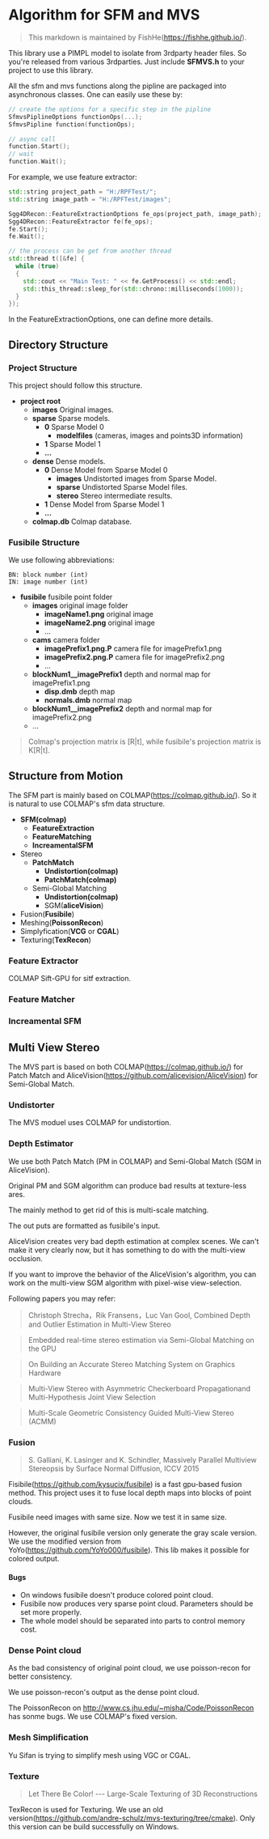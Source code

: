# Algorithm for SFM and MVS
> This markdown is maintained by FishHe(https://fishhe.github.io/).

This library use a PIMPL model to isolate from 3rdparty header files. So you're released from various 3rdparties. Just include **SFMVS.h** to your project to use this library.

All the sfm and mvs functions along the pipline are packaged into asynchronous classes. One can easily use these by:

```cpp
// create the options for a specific step in the pipline
SfmvsPiplineOptions functionOps(...);
SfmvsPipline function(functionOps);

// async call
function.Start();
// wait
function.Wait();
```

For example, we use feature extractor:

```cpp
std::string project_path = "H:/RPFTest/";
std::string image_path = "H:/RPFTest/images";

Sgg4DRecon::FeatureExtractionOptions fe_ops(project_path, image_path);
Sgg4DRecon::FeatureExtractor fe(fe_ops);
fe.Start();
fe.Wait();

// the process can be get from another thread
std::thread t([&fe] {
  while (true)
  {
    std::cout << "Main Test: " << fe.GetProcess() << std::endl;
    std::this_thread::sleep_for(std::chrono::milliseconds(1000));
  }
});
```

In the FeatureExtractionOptions, one can define more details.


## Directory Structure

### Project Structure

This project should follow this structure.

- **project root**
  - **images** Original images.
  - **sparse** Sparse models.
    - **0** Sparse Model 0
	    - **modelfiles** (cameras, images and points3D information)
	- **1** Sparse Model 1
	- **...**
  - **dense** Dense models.
    - **0** Dense Model from Sparse Model 0
	  - **images** Undistorted images from Sparse Model.
	  - **sparse** Undistorted Sparse Model files.
	  - **stereo** Stereo intermediate results.
	- **1** Dense Model from Sparse Model 1
	- **...**
  - **colmap.db** Colmap database.

### Fusibile Structure

We use following abbreviations:

    BN: block number (int)
    IN: image number (int)



- **fusibile** fusibile point folder
  - **images** original image folder
    - **imageName1.png** original image
    - **imageName2.png** original image
    - ...
  - **cams** camera folder
    - **imagePrefix1.png.P** camera file for imagePrefix1.png
    - **imagePrefix2.png.P** camera file for imagePrefix2.png
    - ...
  - **blockNum1__imagePrefix1** depth and normal map for imagePrefix1.png
    - **disp.dmb** depth map
    - **normals.dmb** normal map
  - **blockNum1__imagePrefix2** depth and normal map for imagePrefix2.png
  - ...

 > Colmap's projection matrix is [R|t], while fusibile's projection matrix is K[R|t].


## Structure from Motion

The SFM part is mainly based on COLMAP(https://colmap.github.io/).
So it is natural to use COLMAP's sfm data structure.


- **SFM(colmap)**
  - **FeatureExtraction**
  - **FeatureMatching**
  - **IncreamentalSFM**
- Stereo
  - **PatchMatch**
    - **Undistortion(colmap)**
    - **PatchMatch(colmap)**
  - Semi-Global Matching
    - **Undistortion(colmap)**
    - SGM(**aliceVision**)
- Fusion(**Fusibile**)
- Meshing(**PoissonRecon**)
- Simplyfication(**VCG** or **CGAL**)
- Texturing(**TexRecon**)

### Feature Extractor

COLMAP Sift-GPU for sitf extraction.

### Feature Matcher


### Increamental SFM

## Multi View Stereo

The MVS part is based on both COLMAP(https://colmap.github.io/) for Patch Match and AliceVision(https://github.com/alicevision/AliceVision) for Semi-Global Match.

### Undistorter

The MVS moduel uses COLMAP for undistortion.

### Depth Estimator

We use both Patch Match (PM in COLMAP) and Semi-Global Match (SGM in AliceVision).

Original PM and SGM algorithm can produce bad results at texture-less ares.

The mainly method to get rid of this is multi-scale matching.

The out puts are formatted as fusibile's input.

AliceVision creates very bad depth estimation at complex scenes. We can't make it very clearly now, but it has something to do with the multi-view occlusion.

If you want to improve the behavior of the AliceVision's algorithm, you can work on the multi-view SGM algorithm with pixel-wise view-selection.

Following papers you may refer:

> Christoph Strecha，Rik Fransens，Luc Van Gool, Combined Depth and Outlier Estimation in Multi-View Stereo

> Embedded real-time stereo estimation via Semi-Global Matching on the GPU

> On Building an Accurate Stereo Matching System on Graphics Hardware

> Multi-View Stereo with Asymmetric Checkerboard Propagationand Multi-Hypothesis Joint View Selection

> Multi-Scale Geometric Consistency Guided Multi-View Stereo (ACMM)




### Fusion

> S. Galliani, K. Lasinger and K. Schindler, Massively Parallel Multiview Stereopsis by Surface Normal Diffusion, ICCV 2015

Fisibile(https://github.com/kysucix/fusibile) is a fast gpu-based fusion method. This project uses it to fuse local depth maps into blocks of point clouds.

Fusibile need images with same size. Now we test it in same size.

However, the original fusibile version only generate the gray scale version. We use the modified version from YoYo(https://github.com/YoYo000/fusibile). This lib makes it possible for colored output.

#### Bugs

- On windows fusibile doesn't produce colored point cloud.
- Fusibile now produces very sparse point cloud. Parameters should be set more properly.
- The whole model should be separated into parts to control memory cost.

### Dense Point cloud

As the bad consistency of original point cloud, we use poisson-recon for better consistency.

We use poisson-recon's output as the dense point cloud.

The PoissonRecon on http://www.cs.jhu.edu/~misha/Code/PoissonRecon has sonme bugs.
We use COLMAP's fixed version.

### Mesh Simplification

Yu Sifan is trying to simplify mesh using VGC or CGAL.

### Texture

> Let There Be Color! --- Large-Scale Texturing of 3D Reconstructions

TexRecon is used for Texturing. We use an old version(https://github.com/andre-schulz/mvs-texturing/tree/cmake). Only this version can be build successfully on Windows.
